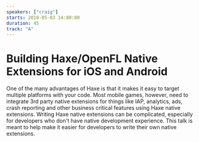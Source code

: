 ```yaml
---
speakers: ["craig"]
starts: 2018-05-03 14:00:00
duration: 45
track: "A"
---
```


# Building Haxe/OpenFL Native Extensions for iOS and Android

One of the many advantages of Haxe is that it makes it easy to target multiple platforms with your code. Most mobile games, however, need to integrate 3rd party native extensions for things like IAP, analytics, ads, crash reporting and other business critical features using Haxe native extensions. Writing Haxe native extensions can be complicated, especially for developers who don't have native development experience. This talk is meant to help make it easier for developers to write their own native extensions.